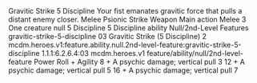 <ability>
  <name>Gravitic Strike</name>
  <cost>5 Discipline</cost>
  <flavor>Your fist emanates gravitic force that pulls a distant enemy closer.</flavor>
  <keywords>
    <keyword>Melee</keyword>
    <keyword>Psionic</keyword>
    <keyword>Strike</keyword>
    <keyword>Weapon</keyword>
  </keywords>
  <type>Main action</type>
  <distance>Melee 3</distance>
  <target>One creature</target>
  <metadata>
    <class>null</class>
    <cost>5 Discipline</cost>
    <cost_amount>5</cost_amount>
    <cost_resource>Discipline</cost_resource>
    <feature_type>ability</feature_type>
    <file_dpath>Null/2nd-Level Features</file_dpath>
    <item_id>gravitic-strike-5-discipline</item_id>
    <item_index>03</item_index>
    <item_name>Gravitic Strike (5 Discipline)</item_name>
    <level>2</level>
    <scc>mcdm.heroes.v1:feature.ability.null.2nd-level-feature:gravitic-strike-5-discipline</scc>
    <scdc>1.1.1:6.2.6.4:03</scdc>
    <source>mcdm.heroes.v1</source>
    <type>feature/ability/null/2nd-level-feature</type>
  </metadata>
  <effects>
    <effect type="roll">
      <roll>Power Roll + Agility</roll>
      <t1>8 + A psychic damage; vertical pull 3</t1>
      <t2>12 + A psychic damage; vertical pull 5</t2>
      <t3>16 + A psychic damage; vertical pull 7</t3>
    </effect>
  </effects>
</ability>

